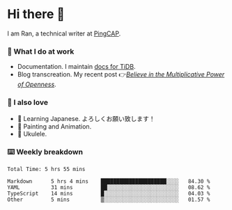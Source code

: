 # Hi there 👋

I am Ran, a technical writer at [PingCAP](https://pingcap.com/).

### 📝 What I do at work

- Documentation. I maintain [docs for TiDB](https://github.com/pingcap/docs).
- Blog transcreation. My recent post 👉[*Believe in the Multiplicative Power of Openness*](https://pingcap.com/blog/believe-in-the-multiplicative-power-of-openness-open-source-community).

### 🤠 I also love

- 💬 Learning Japanese. よろしくお願い致します！
- 🎨 Painting and Animation.
- 🎵 Ukulele.

### ⌨️ Weekly breakdown

<!--START_SECTION:waka-->

```text
Total Time: 5 hrs 55 mins

Markdown      5 hrs 4 mins    █████████████████████░░░░   84.30 %
YAML          31 mins         ██░░░░░░░░░░░░░░░░░░░░░░░   08.62 %
TypeScript    14 mins         █░░░░░░░░░░░░░░░░░░░░░░░░   04.03 %
Other         5 mins          ▒░░░░░░░░░░░░░░░░░░░░░░░░   01.57 %
```

<!--END_SECTION:waka-->
